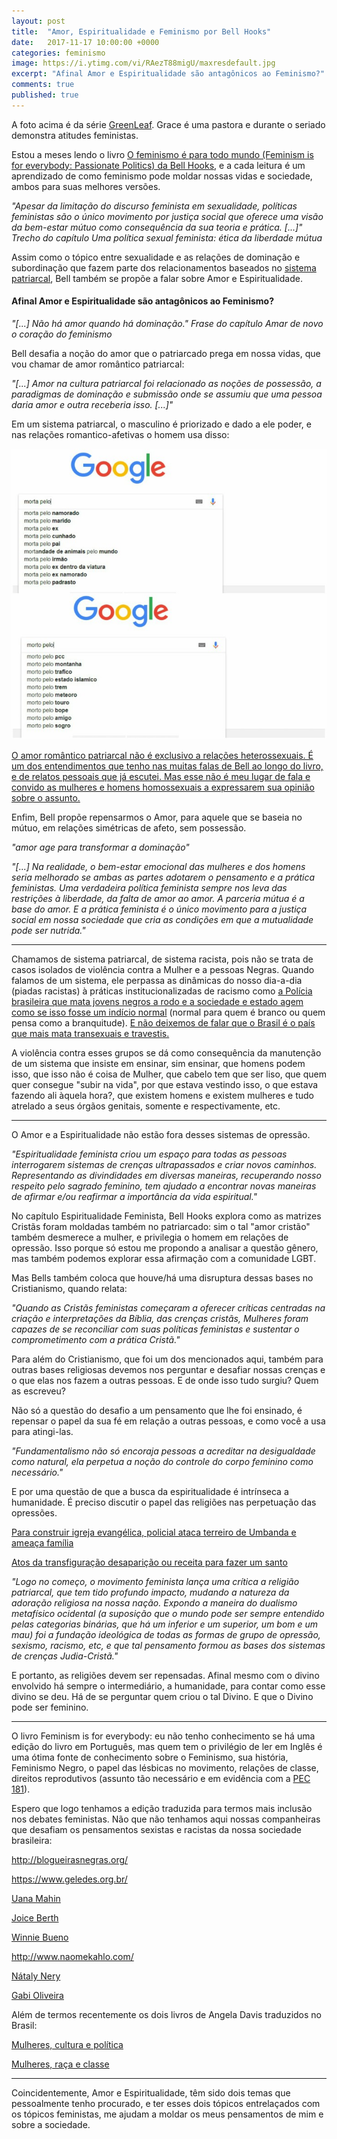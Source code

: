 ```yaml
---
layout: post
title:  "Amor, Espiritualidade e Feminismo por Bell Hooks"
date:   2017-11-17 10:00:00 +0000
categories: feminismo
image: https://i.ytimg.com/vi/RAezT88migU/maxresdefault.jpg
excerpt: "Afinal Amor e Espiritualidade são antagônicos ao Feminismo?"
comments: true
published: true
---
```

A foto acima é da série [GreenLeaf](https://www.netflix.com/title/80140955). Grace é uma pastora e durante o seriado demonstra atitudes feministas.

Estou a meses lendo o livro [O feminismo é para todo mundo (Feminism is for everybody: Passionate Politics) da Bell Hooks](https://www.skoob.com.br/livro/211142ED236379), e a cada leitura é um aprendizado de como feminismo pode moldar nossas vidas e sociedade, ambos para suas melhores versões.

<i>
"Apesar da limitação do discurso feminista em sexualidade, políticas feministas são o único movimento por justiça social que oferece uma visão da bem-estar mútuo como consequência da sua teoria e prática. [...]" Trecho do capítulo Uma política sexual feminista: ética da liberdade mútua</i>

Assim como o tópico entre sexualidade e as relações de dominação e subordinação que fazem parte dos relacionamentos baseados no [sistema patriarcal](https://www.geledes.org.br/em-meio-crise-o-patriarcado-contra-ataca/), Bell também se propõe a falar sobre Amor e Espiritualidade.

#### Afinal Amor e Espiritualidade são antagônicos ao Feminismo?

<i>"[...] Não há amor quando há dominação." Frase do capítulo Amar de novo o coração do feminismo</i>

Bell desafia a noção do amor que o patriarcado prega em nossa vidas, que vou chamar de amor romântico patriarcal:

<i>"[...] Amor na cultura patriarcal foi relacionado as noções de possessão, a paradigmas de dominação e submissão onde se assumiu que uma pessoa daria amor e outra receberia isso. [...]"</i>

Em um sistema patriarcal, o masculino é priorizado e dado a ele poder, e nas relações romantico-afetivas o homem usa disso:

<img class="img-normal" src="/assets/images/amor-espiritualidade-feminismo/algoritmofeminicidio.jpg" />

<u>O amor romântico patriarcal não é exclusivo a relações heterossexuais. É um dos entendimentos que tenho nas muitas falas de Bell ao longo do livro, e de relatos pessoais que já escutei. Mas esse não é meu lugar de fala e convido as mulheres e homens homossexuais a expressarem sua opinião sobre o assunto.</u>

Enfim, Bell propõe repensarmos o Amor, para aquele que se baseia no mútuo, em relações simétricas de afeto, sem possessão.

<i>"amor age para transformar a dominação"</i>


<i>"[...] Na realidade, o bem-estar emocional das mulheres e dos homens seria melhorado se ambas as partes adotarem o pensamento e a prática feministas. Uma verdadeira política feminista sempre nos leva das restrições à liberdade, da falta de amor ao amor. A parceria mútua é a base do amor. E a prática feminista é o único movimento para a justiça social em nossa sociedade que cria as condições em que a mutualidade pode ser nutrida."</i>

<hr>

Chamamos de sistema patriarcal, de sistema racista, pois não se trata de casos isolados de violência contra a Mulher e a pessoas Negras. Quando falamos de um sistema, ele perpassa as dinâmicas do nosso dia-a-dia (piadas racistas) à práticas institucionalizadas de racismo como [a Polícia brasileira que mata jovens negros a rodo e a sociedade e estado agem como se isso fosse um indício normal](https://anistia.org.br/campanhas/jovemnegrovivo/) (normal para quem é branco ou quem pensa como a branquitude). [E não deixemos de falar que o Brasil é o país que mais mata transexuais e travestis.](http://www.otempo.com.br/capa/brasil/brasil-j%C3%A1-tem-61-transexuais-e-travestis-assassinados-em-2017-1.1477509)

A violência contra esses grupos se dá como consequência da manutenção de um sistema que insiste em ensinar, sim ensinar, que homens podem isso, que isso não é coisa de Mulher, que cabelo tem que ser liso, que quem quer consegue "subir na vida", por que estava vestindo isso, o que estava fazendo ali àquela hora?, que existem homens e existem mulheres e tudo atrelado a seus órgãos genitais, somente e respectivamente, etc.

<hr>

O Amor e a Espiritualidade não estão fora desses sistemas de opressão.

<i>"Espiritualidade feminista criou um espaço para todas as pessoas interrogarem sistemas de crenças ultrapassados e criar novos caminhos.
Representando as divindidades em diversas maneiras, recuperando nosso respeito pelo sagrado feminino, tem ajudado a encontrar novas maneiras de afirmar e/ou reafirmar a importância da vida espiritual."</i>

No capítulo Espiritualidade Feminista, Bell Hooks explora como as matrizes Cristãs foram moldadas também no patriarcado: sim o tal "amor cristão" também desmerece a mulher, e privilegia o homem em relações de opressão. Isso porque só estou me propondo a analisar a questão gênero, mas também podemos explorar essa afirmação com a comunidade LGBT.

Mas Bells também coloca que houve/há uma disruptura dessas bases no Cristianismo, quando relata:

<i>"Quando as Cristãs feministas começaram a oferecer críticas centradas na criação e interpretações da Bíblia, das crenças cristãs, Mulheres foram capazes de se reconciliar com suas políticas feministas e sustentar o comprometimento com a prática Cristã."</i>

Para além do Cristianismo, que foi um dos mencionados aqui, também para outras bases religiosas devemos nos perguntar e desafiar nossas crenças e o que elas nos fazem a outras pessoas. E de onde isso tudo surgiu? Quem as escreveu?

Não só a questão do desafio a um pensamento que lhe foi ensinado, é repensar o papel da sua fé em relação a outras pessoas, e como você a usa para atingi-las.

<i>"Fundamentalismo não só encoraja pessoas a acreditar na desigualdade como natural, ela perpetua a noção do controle do corpo feminino como necessário."</i>

E por uma questão de que a busca da espiritualidade é intrínseca a humanidade. É preciso discutir o papel das religiões nas perpetuação das opressões.

[Para construir igreja evangélica, policial ataca terreiro de Umbanda e ameaça família](https://www.geledes.org.br/para-construir-igreja-evangelica-policial-ataca-terreiro-de-umbanda-e-ameaca-familia/)

[Atos da transfiguração desaparição ou receita para fazer um santo](http://blogueirasnegras.org/2017/11/13/atos-da-transfiguracao-desaparicao-ou-receita-para-fazer-um-santo/)

<i>"Logo no começo, o movimento feminista lança uma crítica a religião patriarcal, que tem tido profundo impacto, mudando a natureza da adoração religiosa na nossa nação. Expondo a maneira do dualismo metafísico ocidental (a suposição que o mundo pode ser sempre entendido pelas categorias binárias, que há um inferior e um superior, um bom e um mau) foi a fundação ideológica de todas as formas de grupo de opressão, sexismo, racismo, etc, e que tal pensamento formou as bases dos sistemas de crenças Judia-Cristã."</i>

E portanto, as religiões devem ser repensadas. Afinal mesmo com o divino envolvido há sempre o intermediário, a humanidade, para contar como esse divino se deu. Há de se perguntar quem criou o tal Divino. E que o Divino pode ser feminino.

<hr>

O livro Feminism is for everybody: eu não tenho conhecimento se há uma edição do livro em Português, mas quem tem o privilégio de ler em Inglês é uma ótima fonte de conhecimento sobre o Feminismo, sua história, Feminismo Negro, o papel das lésbicas no movimento, relações de classe, direitos reprodutivos (assunto tão necessário e em evidência com a [PEC 181](https://www.brasildefato.com.br/2017/11/09/deputados-aprovam-proibicao-do-aborto-ate-em-casos-de-estupro/?platform=hootsuite)).

Espero que logo tenhamos a edição traduzida para termos mais inclusão nos debates feministas. Não que não tenhamos aqui nossas companheiras que desafiam os pensamentos sexistas e racistas da nossa sociedade brasileira:

http://blogueirasnegras.org/

https://www.geledes.org.br/

[Uana Mahin](https://www.facebook.com/uanamahin)

[Joice Berth](http://justificando.cartacapital.com.br/author/joice-berth/)

[Winnie Bueno](https://medium.com/@winniebueno)

http://www.naomekahlo.com/

[Nátaly Nery](https://www.youtube.com/channel/UCjivwB8MrrGCMlIuoSdkrQg)

[Gabi Oliveira](https://www.youtube.com/channel/UCF108KZPnFVxP8lILiJ1kng)

Além de termos recentemente os dois livros de Angela Davis traduzidos no Brasil:

[Mulheres, cultura e política](https://www.boitempoeditorial.com.br/busca/angela+davis)

[Mulheres, raça e classe](https://www.boitempoeditorial.com.br/busca/angela+davis)

<hr>

Coincidentemente, Amor e Espiritualidade, têm sido dois temas que pessoalmente tenho procurado, e ter esses dois tópicos entrelaçados com os tópicos feministas, me ajudam a moldar os meus pensamentos de mim e sobre a sociedade.

